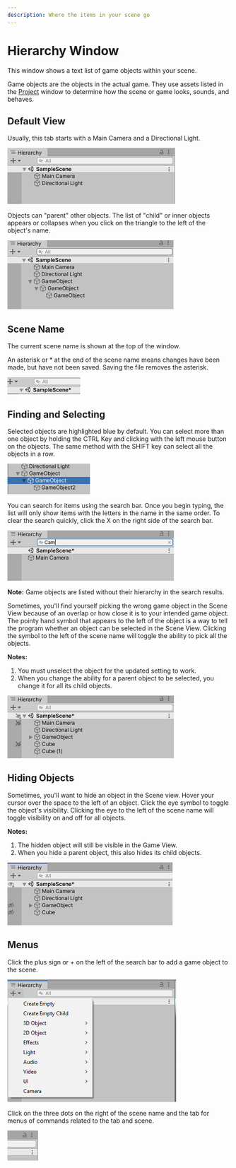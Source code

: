 ```yaml
---
description: Where the items in your scene go
---
```


# Hierarchy Window

This window shows a text list of game objects within your scene.

Game objects are the objects in the actual game. They use assets listed in the [Project](project-window.md) window to determine how the scene or game looks, sounds, and behaves.

## Default View

Usually, this tab starts with a Main Camera and a Directional Light.

![](../../.gitbook/assets/image%20%2853%29.png)

Objects can "parent" other objects. The list of "child" or inner objects appears or collapses when you click on the triangle to the left of the object's name.

![](../../.gitbook/assets/image%20%2866%29.png)

## **Scene Name**

The current scene name is shown at the top of the window.

An asterisk or \* at the end of the scene name means changes have been made, but have not been saved. Saving the file removes the asterisk.

![](../../.gitbook/assets/image%20%2869%29.png)

## Finding and Selecting

Selected objects are highlighted blue by default. You can select more than one object by holding the CTRL Key and clicking with the left mouse button on the objects. The same method with the SHIFT key can select all the objects in a row.

![](../../.gitbook/assets/image%20%2858%29.png)

You can search for items using the search bar. Once you begin typing, the list will only show items with the letters in the name in the same order. To clear the search quickly, click the X on the right side of the search bar.

![](../../.gitbook/assets/image%20%2864%29.png)

**Note:** Game objects are listed without their hierarchy in the search results.

Sometimes, you'll find yourself picking the wrong game object in the Scene View because of an overlap or how close it is to your intended game object. The pointy hand symbol that appears to the left of the object is a way to tell the program whether an object can be selected in the Scene View. Clicking the symbol to the left of the scene name will toggle the ability to pick all the objects.

**Notes:**  
1. You must unselect the object for the updated setting to work.  
2. When you change the ability for a parent object to be selected, you change it for all its child objects.

![](../../.gitbook/assets/image%20%2818%29.png)

## **Hiding Objects**

Sometimes, you'll want to hide an object in the Scene view. Hover your cursor over the space to the left of an object. Click the eye symbol to toggle the object's visibility. Clicking the eye to the left of the scene name will toggle visibility on and off for all objects.

**Notes:**  
1. The hidden object will still be visible in the Game View.  
2. When you hide a parent object, this also hides its child objects.

![](../../.gitbook/assets/image%20%2857%29.png)

## Menus

Click the plus sign or + on the left of the search bar to add a game object to the scene.

![](../../.gitbook/assets/image%20%2844%29.png)

Click on the three dots on the right of the scene name and the tab for menus of commands related to the tab and scene.

![](../../.gitbook/assets/image%20%2824%29.png)

